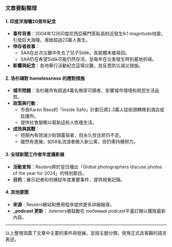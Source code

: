 ### 文章要點整理

#### 1. 印度洋海嘯20周年紀念
- **事件背景**：2004年12月印度尼西亞蘇門答臥島附近發生9.1 magnitude地震，引發巨大海嘯，導致超過23萬人喪生。
- **倖存者故事**：
  - SAA在此次災難中失去了兒子Sidik，其屍體未被尋回。
  - SAA仍在希望Sidik可能仍然存活，並每年在災害發生時到墓地祈禱。
- **影響與紀念**：各地舉行活動紀念這場災難，並反思防災減災措施。

#### 2. 洛杉磚對 homelessness 的應對措施
- **城市問題**：洛杉磯市有超過4萬名無家可歸者，影響城市環境和居民生活品質。
- **政策與行動**：
  - 市長Karen Bass的「Inside Safe」計劃已將2.3萬人從街頭轉移到酒店或庇護所。
  - 提供社會服務以幫助這些人恢復生活。
- **成效與挑戰**：
  - 短期內有效減少街頭露宿者，但永久性住房仍不足。
  - 雖然有進展，如58名流浪者搬入新公寓，但仍需持續努力。

#### 3. 全球新聞工作者年度攝影展
- **活動宣佈**：Reuters將於翌日播出「Global photographers discuss photos of the year for 2024」的特別節目。
- **目的**：展示記者如何捕捉年度重要事件，提供視覺記錄。

#### 4. 其他要聞
- **來源**：Reuters網站和應用程序提供更多詳細報導。
- **_podcast 更新**：.listeners被鼓勵在 любимый podcast平臺訂閱以獲取最新內容。

---

以上整理涵蓋了文章中主要的事件與發展，並按主題分類，使用正式且客觀的語言表述。